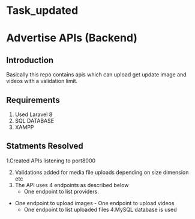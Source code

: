 # Task_updated
# Advertise APIs (Backend)

## Introduction

Basically this repo contains apis which can upload get update image and videos with a validation limit.

## Requirements

1. Used Laravel 8  
2. SQL DATABASE 
3. XAMPP
## Statments Resolved

1.Created APIs listening to port8000

2. Validations added for media file uploads depending on size dimension etc
3.  The API uses 4 endpoints as described below
    - One endpoint to list providers. 
   - One endpoint to upload images
    -   One endpoint to upload videos
     - One endpoint to list uploaded files
4.MySQL database is used
